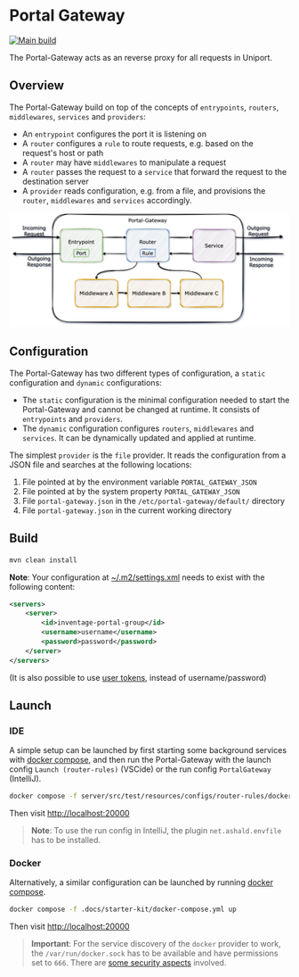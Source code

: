 # Portal Gateway

[![Main build](https://github.com/uniport/portal-gateway/actions/workflows/main.yaml/badge.svg)](https://github.com/uniport/portal-gateway/actions/workflows/main.yaml)

The Portal-Gateway acts as an reverse proxy for all requests in Uniport.

## Overview

The Portal-Gateway build on top of the concepts of `entrypoints`, `routers`, `middlewares`, `services` and `providers`:

* An `entrypoint` configures the port it is listening on
* A `router` configures a `rule` to route requests, e.g. based on the request's host or path
* A `router` may have `middlewares` to manipulate a request
* A `router` passes the request to a `service` that forward the request to the destination server
* A `provider` reads configuration, e.g. from a file, and provisions the `router`, `middlewares` and `services` accordingly.

![Concept](.docs/Concept.png)

## Configuration

The Portal-Gateway has two different types of configuration, a `static` configuration and `dynamic` configurations:

* The `static` configuration is the minimal configuration needed to start the Portal-Gateway and cannot be changed at runtime. It consists of `entrypoints` and `providers`.
* The `dynamic` configuration configures `routers`, `middlewares` and `services`. It can be dynamically updated and applied at runtime.

The simplest `provider` is the `file` provider. It reads the configuration from a JSON file and searches at the following locations:

1. File pointed at by the environment variable `PORTAL_GATEWAY_JSON`
2. File pointed at by the system property `PORTAL_GATEWAY_JSON`
3. File `portal-gateway.json` in the `/etc/portal-gateway/default/` directory
4. File `portal-gateway.json` in the current working directory

## Build

```bash
mvn clean install
```

**Note**: Your configuration at [~/.m2/settings.xml](http://maven.apache.org/settings.html#Servers) needs to exist with the following content:

```xml
<servers>
    <server>
        <id>inventage-portal-group</id>
        <username>username</username>
        <password>password</password>
    </server>
</servers>
```

(It is also possible to use [user tokens](https://help.sonatype.com/repomanager3/system-configuration/user-authentication/security-setup-with-user-tokens), instead of username/password)

## Launch

### IDE

A simple setup can be launched by first starting some background services with [docker compose](server/src/test/resources/configs/router-rules/docker-compose.yml), and then run the Portal-Gateway with the launch config `Launch (router-rules)` (VSCide) or the run config `PortalGateway` (IntelliJ).

```bash
docker compose -f server/src/test/resources/configs/router-rules/docker-compose.yml up
```

Then visit <http://localhost:20000>

> **Note**: To use the run config in IntelliJ, the plugin `net.ashald.envfile` has to be installed.

### Docker

Alternatively, a similar configuration can be launched by running [docker compose](.docs/starter-kit/docker-compose.yml).

```bash
docker compose -f .docs/starter-kit/docker-compose.yml up
```

Then visit <http://localhost:20000>

> **Important**: For the service discovery of the `docker` provider to work, the `/var/run/docker.sock` has to be available and have permissions set to `666`. There are [some security aspects](https://cheatsheetseries.owasp.org/cheatsheets/Docker_Security_Cheat_Sheet.html#rule-1-do-not-expose-the-docker-daemon-socket-even-to-the-containers) involved.
